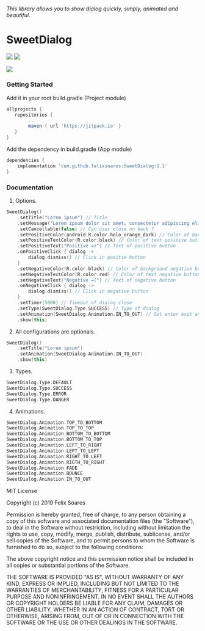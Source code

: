 ###### This library allows you to show dialog quickly, simply, animated and beautiful.


# SweetDialog

![](https://img.shields.io/badge/SDK-19+-success.svg) ![](https://img.shields.io/badge/Version-1.1-blue.svg)

![](https://media.giphy.com/media/Mdk3lQb5kzU5OxeqHD/giphy.gif)

### Getting Started

Add it in your root build.gradle (Project module)

```gradle
allprojects {
   repositories {
        ...
        maven { url 'https://jitpack.io' }
   }
}
```

Add the dependency in build.gradle (App module)

```gradle
dependencies {
	implementation 'com.github.felixsoares:SweetDialog:1.1'
}
```

### Documentation

1) Options.

```kotlin
SweetDialog()
	.setTitle("Lorem ipsum") // Title
	.setMessage("Lorem ipsum dolor sit amet, consectetur adipiscing elit. Etiam nec magna diam.") // Message
	.setCancellable(false) // Can user close on back ?
	.setPositiveColor(android.R.color.holo_orange_dark) // Color of background positive button
	.setPositiveTextColor(R.color.black) // Color of text positive button 
	.setPositiveText("Positive =)") // Text of positive button
	.onPositiveClick { dialog -> 
		dialog.dismiss() // Click in positie button
	}
	.setNegativeColor(R.color.black) // Color of background negative button
	.setNegativeTextColor(R.color.red) // Color of text negative button
	.setNegativeText("Negative =(") // Text of negative button 
	.onNegativeClick { dialog ->
		dialog.dismiss() // Click in negative button
	}
	.setTimer(5000) // Timeout of dialog close
	.setType(SweetDialog.Type.SUCCESS) // Type of dialog
	.setAnimation(SweetDialog.Animation.IN_TO_OUT) // Set enter exit animation
	.show(this)
```

2) All configurations are optionals.

```kotlin
SweetDialog()
	.setTitle("Lorem ipsum")
	.setAnimation(SweetDialog.Animation.IN_TO_OUT)
	.show(this)
```

3) Types.

```kotlin
SweetDialog.Type.DEFAULT
SweetDialog.Type.SUCCESS
SweetDialog.Type.ERROR
SweetDialog.Type.DANGER
```

4) Animations.

```kotlin
SweetDialog.Animation.TOP_TO_BOTTOM
SweetDialog.Animation.TOP_TO_TOP
SweetDialog.Animation.BOTTOM_TO_BOTTOM
SweetDialog.Animation.BOTTOM_TO_TOP
SweetDialog.Animation.LEFT_TO_RIGHT
SweetDialog.Animation.LEFT_TO_LEFT
SweetDialog.Animation.RIGHT_TO_LEFT
SweetDialog.Animation.RIGTH_TO_RIGHT
SweetDialog.Animation.FADE
SweetDialog.Animation.BOUNCE
SweetDialog.Animation.IN_TO_OUT
```


MIT License

Copyright (c) 2019 Felix Soares

Permission is hereby granted, free of charge, to any person obtaining a copy
of this software and associated documentation files (the "Software"), to deal
in the Software without restriction, including without limitation the rights
to use, copy, modify, merge, publish, distribute, sublicense, and/or sell
copies of the Software, and to permit persons to whom the Software is
furnished to do so, subject to the following conditions:

The above copyright notice and this permission notice shall be included in all
copies or substantial portions of the Software.

THE SOFTWARE IS PROVIDED "AS IS", WITHOUT WARRANTY OF ANY KIND, EXPRESS OR
IMPLIED, INCLUDING BUT NOT LIMITED TO THE WARRANTIES OF MERCHANTABILITY,
FITNESS FOR A PARTICULAR PURPOSE AND NONINFRINGEMENT. IN NO EVENT SHALL THE
AUTHORS OR COPYRIGHT HOLDERS BE LIABLE FOR ANY CLAIM, DAMAGES OR OTHER
LIABILITY, WHETHER IN AN ACTION OF CONTRACT, TORT OR OTHERWISE, ARISING FROM,
OUT OF OR IN CONNECTION WITH THE SOFTWARE OR THE USE OR OTHER DEALINGS IN THE
SOFTWARE.
